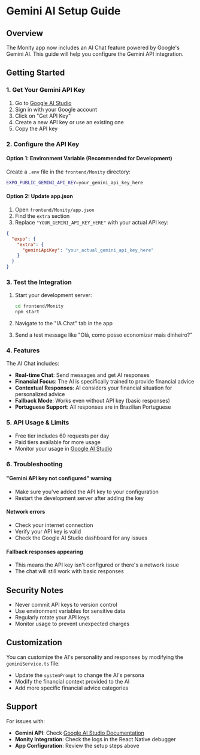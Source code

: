 # Gemini AI Setup Guide

## Overview

The Monity app now includes an AI Chat feature powered by Google's Gemini AI. This guide will help you configure the Gemini API integration.

## Getting Started

### 1. Get Your Gemini API Key

1. Go to [Google AI Studio](https://aistudio.google.com/)
2. Sign in with your Google account
3. Click on "Get API Key"
4. Create a new API key or use an existing one
5. Copy the API key

### 2. Configure the API Key

#### Option 1: Environment Variable (Recommended for Development)

Create a `.env` file in the `frontend/Monity` directory:

```bash
EXPO_PUBLIC_GEMINI_API_KEY=your_gemini_api_key_here
```

#### Option 2: Update app.json

1. Open `frontend/Monity/app.json`
2. Find the `extra` section
3. Replace `"YOUR_GEMINI_API_KEY_HERE"` with your actual API key:

```json
{
  "expo": {
    "extra": {
      "geminiApiKey": "your_actual_gemini_api_key_here"
    }
  }
}
```

### 3. Test the Integration

1. Start your development server:

   ```bash
   cd frontend/Monity
   npm start
   ```

2. Navigate to the "IA Chat" tab in the app
3. Send a test message like "Olá, como posso economizar mais dinheiro?"

### 4. Features

The AI Chat includes:

- **Real-time Chat**: Send messages and get AI responses
- **Financial Focus**: The AI is specifically trained to provide financial advice
- **Contextual Responses**: AI considers your financial situation for personalized advice
- **Fallback Mode**: Works even without API key (basic responses)
- **Portuguese Support**: All responses are in Brazilian Portuguese

### 5. API Usage & Limits

- Free tier includes 60 requests per day
- Paid tiers available for more usage
- Monitor your usage in [Google AI Studio](https://aistudio.google.com/)

### 6. Troubleshooting

#### "Gemini API key not configured" warning

- Make sure you've added the API key to your configuration
- Restart the development server after adding the key

#### Network errors

- Check your internet connection
- Verify your API key is valid
- Check the Google AI Studio dashboard for any issues

#### Fallback responses appearing

- This means the API key isn't configured or there's a network issue
- The chat will still work with basic responses

## Security Notes

- Never commit API keys to version control
- Use environment variables for sensitive data
- Regularly rotate your API keys
- Monitor usage to prevent unexpected charges

## Customization

You can customize the AI's personality and responses by modifying the `geminiService.ts` file:

- Update the `systemPrompt` to change the AI's persona
- Modify the financial context provided to the AI
- Add more specific financial advice categories

## Support

For issues with:

- **Gemini API**: Check [Google AI Studio Documentation](https://ai.google.dev/docs)
- **Monity Integration**: Check the logs in the React Native debugger
- **App Configuration**: Review the setup steps above

